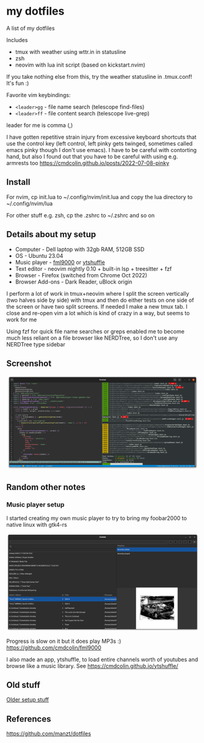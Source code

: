 # my dotfiles

A list of my dotfiles

Includes

- tmux with weather using wttr.in in statusline
- zsh
- neovim with lua init script (based on kickstart.nvim)

If you take nothing else from this, try the weather statusline in .tmux.conf!
It's fun :)

Favorite vim keybindings:

- `<leader>gg` - file name search (telescope find-files)
- `<leader>ff` - file content search (telescope live-grep)

leader for me is comma (,)

I have gotten repetitive strain injury from excessive keyboard shortcuts that
use the control key (left control, left pinky gets twinged, sometimes called
emacs pinky though I don't use emacs). I have to be careful with contorting
hand, but also I found out that you have to be careful with using e.g. armrests
too https://cmdcolin.github.io/posts/2022-07-08-pinky

## Install

For nvim, cp init.lua to ~/.config/nvim/init.lua and copy the lua directory to
~/.config/nvim/lua

For other stuff e.g. zsh, cp the .zshrc to ~/.zshrc and so on

## Details about my setup

- Computer - Dell laptop with 32gb RAM, 512GB SSD
- OS - Ubuntu 23.04
- Music player - [fml9000](https://github.com/cmdcolin/fml9000) or
  [ytshuffle](https://cmdcolin.github.io/ytshuffle/)
- Text editor - neovim nightly 0.10 + built-in lsp + treesitter + fzf
- Browser - Firefox (switched from Chrome Oct 2022)
- Browser Add-ons - Dark Reader, uBlock origin

I perform a lot of work in tmux+neovim where I split the screen vertically (two
halves side by side) with tmux and then do either tests on one side of the
screen or have two split screens. If needed I make a new tmux tab. I close and
re-open vim a lot which is kind of crazy in a way, but seems to work for me

Using fzf for quick file name searches or greps enabled me to become much less
reliant on a file browser like NERDTree, so I don't use any NERDTree type
sidebar

## Screenshot

![](img/1.png)

## Random other notes

### Music player setup

I started creating my own music player to try to bring my foobar2000 to native
linux with gtk4-rs

![](https://github.com/cmdcolin/fml9000/raw/master/img/1.png)

Progress is slow on it but it does play MP3s :)
https://github.com/cmdcolin/fml9000

I also made an app, ytshuffle, to load entire channels worth of youtubes and
browse like a music library. See https://cmdcolin.github.io/ytshuffle/

## Old stuff

[Older setup stuff](./OLD)

## References

https://github.com/manzt/dotfiles
